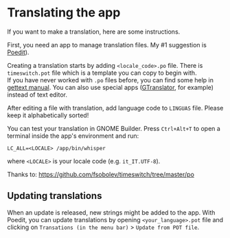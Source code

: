 # Translating the app

If you want to make a translation, here are some instructions.

First, you need an app to manage translation files. My #1 suggestion is [Poedit](https://poedit.net/)).

Creating a translation starts by adding `<locale_code>.po` file. There is `timeswitch.pot` file which is a template you can copy to begin with.<br/>
If you have never worked with `.po` files before, you can find some help in [gettext manual](https://www.gnu.org/software/gettext/manual/html_node/PO-Files.html). 
You can also use special apps ([GTranslator](https://flathub.org/apps/details/org.gnome.Gtranslator), for example) instead of text editor.

After editing a file with translation, add language code to `LINGUAS` file. Please keep it alphabetically sorted!

You can test your translation in GNOME Builder. Press `Ctrl+Alt+T` to open a terminal inside the app's environment and run:
```
LC_ALL=<LOCALE> /app/bin/whisper
```
where `<LOCALE>` is your locale code (e.g. `it_IT.UTF-8`).


Thanks to:
https://github.com/fsobolev/timeswitch/tree/master/po

## Updating translations

When an update is released, new strings might be added to the app.
With Poedit, you can update translations by opening `<your_language>.pot` file and clicking on `Transations (in the menu bar)` > `Update from POT file`.